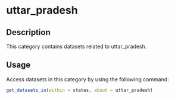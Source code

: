
# uttar_pradesh
## Description
This category contains datasets related to uttar_pradesh.
## Usage
Access datasets in this category by using the following command:
```r
get_datasets_in(within = states, about = uttar_pradesh)
```
